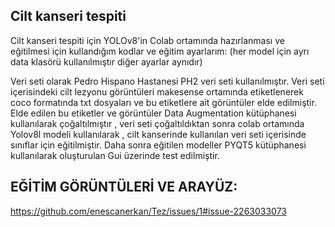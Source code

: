## Cilt kanseri tespiti

Cilt kanseri tespiti için YOLOv8'in Colab ortamında hazırlanması ve eğitilmesi için kullandığım kodlar ve eğitim ayarlarım:
(her model için ayrı data klasörü kullanılmıştır diğer ayarlar aynıdır)

Veri seti olarak Pedro Hispano Hastanesi PH2 veri seti kullanılmıştır.
Veri seti içerisindeki cilt lezyonu görüntüleri makesense ortamında etiketlenerek coco formatında txt dosyaları ve bu etiketlere ait görüntüler elde edilmiştir. Elde edilen bu etiketler ve görüntüler Data Augmentation kütüphanesi kullanılarak çoğaltılmıştır , veri seti çoğaltıldıktan sonra  colab ortamında Yolov8l modeli kullanılarak ,   cilt kanserinde kullanılan veri seti içerisinde sınıflar  için eğitilmiştir. Daha sonra eğitilen modeller PYQT5 kütüphanesi kullanılarak oluşturulan Gui üzerinde test edilmiştir.

## EĞİTİM GÖRÜNTÜLERİ VE ARAYÜZ:

https://github.com/enescanerkan/Tez/issues/1#issue-2263033073

